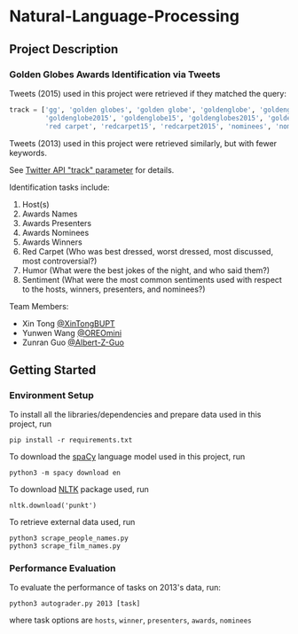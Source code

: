 # Natural-Language-Processing

## Project Description
### Golden Globes Awards Identification via Tweets

Tweets (2015) used in this project were retrieved if they matched the query:
```python
track = ['gg', 'golden globes', 'golden globe', 'goldenglobe', 'goldenglobes', 'gg2015', 'gg15',
         'goldenglobe2015', 'goldenglobe15', 'goldenglobes2015', 'goldenglobes15', 'redcarpet', 
         'red carpet', 'redcarpet15', 'redcarpet2015', 'nominees', 'nominee', 'globesparty', 'globesparties']
```
Tweets (2013) used in this project were retrieved similarly, but with fewer keywords.

See [Twitter API "track" parameter](https://developer.twitter.com/en/docs/tweets/filter-realtime/guides/basic-stream-parameters) for details.

Identification tasks include:
1. Host(s)
2. Awards Names
3. Awards Presenters
4. Awards Nominees
5. Awards Winners
6. Red Carpet (Who was best dressed, worst dressed, most discussed, most controversial?)
7. Humor (What were the best jokes of the night, and who said them?)
8. Sentiment (What were the most common sentiments used with respect to the hosts, winners, presenters, and nominees?)

Team Members:
- Xin Tong [@XinTongBUPT](https://github.com/XinTongBUPT)
- Yunwen Wang [@OREOmini](https://github.com/OREOmini)
- Zunran Guo [@Albert-Z-Guo](https://github.com/Albert-Z-Guo) 

## Getting Started
### Environment Setup
To install all the libraries/dependencies and prepare data used in this project, run
```
pip install -r requirements.txt
```
To download the [spaCy](https://spacy.io/) language model used in this project, run
```
python3 -m spacy download en
```
To download [NLTK](https://www.nltk.org/) package used, run
```
nltk.download('punkt')
```
To retrieve external data used, run
```
python3 scrape_people_names.py
python3 scrape_film_names.py
```


### Performance Evaluation
To evaluate the performance of tasks on 2013's data, run:
```
python3 autograder.py 2013 [task]
```
where task options are `hosts`, `winner`, `presenters`, `awards`, `nominees`
